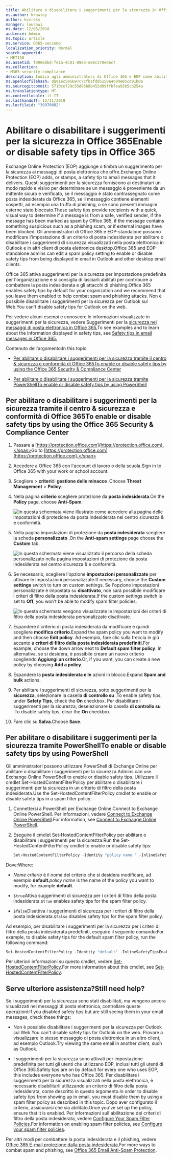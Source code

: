 ```yaml
---
title: Abilitare o disabilitare i suggerimenti per la sicurezza in Office 365
ms.author: krowley
author: kccross
manager: laurawi
ms.date: 12/05/2018
audience: Admin
ms.topic: article
ms.service: O365-seccomp
localization_priority: Normal
search.appverid:
- MET150
ms.assetid: f09668bd-fe1a-4c01-89e3-e88c370e66c7
ms.collection:
- M365-security-compliance
description: Indica agli amministratori di Office 365 e EOP come abilitare e disabilitare i suggerimenti per la sicurezza nei messaggi di posta elettronica.
ms.openlocfilehash: da91ec595697c7cfb1fdd5150a4c04e05cd91b0a
ms.sourcegitcommit: 5710ce729c55d95b8b452d99ffb7ea92b5cb254a
ms.translationtype: MT
ms.contentlocale: it-IT
ms.lasthandoff: 12/11/2019
ms.locfileid: "39970602"
---
```

# <a name="enable-or-disable-safety-tips-in-office-365"></a><span data-ttu-id="bddcf-103">Abilitare o disabilitare i suggerimenti per la sicurezza in Office 365</span><span class="sxs-lookup"><span data-stu-id="bddcf-103">Enable or disable safety tips in Office 365</span></span>

<span data-ttu-id="bddcf-104">Exchange Online Protection (EOP) aggiunge o timbra un suggerimento per la sicurezza ai messaggi di posta elettronica che offre.</span><span class="sxs-lookup"><span data-stu-id="bddcf-104">Exchange Online Protection (EOP) adds, or stamps, a safety tip to email messages that it delivers.</span></span> <span data-ttu-id="bddcf-105">Questi suggerimenti per la sicurezza forniscono ai destinatari un modo rapido e visivo per determinare se un messaggio è proveniente da un mittente sicuro e verificato, se il messaggio è stato contrassegnato come posta indesiderata da Office 365, se il messaggio contiene elementi sospetti, ad esempio una truffa di phishing, o se sono presenti immagini esterne stato bloccato.</span><span class="sxs-lookup"><span data-stu-id="bddcf-105">These safety tips provide recipients with a quick, visual way to determine if a message is from a safe, verified sender, if the message has been marked as spam by Office 365, if the message contains something suspicious such as a phishing scam, or if external images have been blocked.</span></span> <span data-ttu-id="bddcf-106">Gli amministratori di Office 365 e EOP-standalone possono modificare l'impostazione di un criterio di posta indesiderata per abilitare o disabilitare i suggerimenti di sicurezza visualizzati nella posta elettronica in Outlook e in altri client di posta elettronica desktop.</span><span class="sxs-lookup"><span data-stu-id="bddcf-106">Office 365 and EOP-standalone admins can edit a spam policy setting to enable or disable safety tips from being displayed in email in Outlook and other desktop email clients.</span></span>

<span data-ttu-id="bddcf-107">Office 365 attiva suggerimenti per la sicurezza per impostazione predefinita per l'organizzazione e si consiglia di lasciarli abilitati per contribuire a combattere la posta indesiderata e gli attacchi di phishing.</span><span class="sxs-lookup"><span data-stu-id="bddcf-107">Office 365 enables safety tips by default for your organization and we recommend that you leave them enabled to help combat spam and phishing attacks.</span></span> <span data-ttu-id="bddcf-108">Non è possibile disabilitare i suggerimenti per la sicurezza per Outlook sul Web.</span><span class="sxs-lookup"><span data-stu-id="bddcf-108">You can't disable safety tips for Outlook on the web.</span></span>

<span data-ttu-id="bddcf-109">Per vedere alcuni esempi e conoscere le informazioni visualizzate in suggerimenti per la sicurezza, vedere Suggerimenti per la [sicurezza nei messaggi di posta elettronica in Office 365.](safety-tips-in-office-365.md)</span><span class="sxs-lookup"><span data-stu-id="bddcf-109">To see examples and to learn about the information displayed in safety tips, see [Safety tips in email messages in Office 365.](safety-tips-in-office-365.md)</span></span>

<span data-ttu-id="bddcf-110">Contenuto dell'argomento:</span><span class="sxs-lookup"><span data-stu-id="bddcf-110">In this topic:</span></span>

- [<span data-ttu-id="bddcf-111">Per abilitare o disabilitare i suggerimenti per la sicurezza tramite il centro &amp; sicurezza e conformità di Office 365</span><span class="sxs-lookup"><span data-stu-id="bddcf-111">To enable or disable safety tips by using the Office 365 Security &amp; Compliance Center</span></span>](enable-or-disable-safety-tips.md#SandCCsafetytip)

- [<span data-ttu-id="bddcf-112">Per abilitare o disabilitare i suggerimenti per la sicurezza tramite PowerShell</span><span class="sxs-lookup"><span data-stu-id="bddcf-112">To enable or disable safety tips by using PowerShell</span></span>](enable-or-disable-safety-tips.md#pshellsafetytip)

## <a name="to-enable-or-disable-safety-tips-by-using-the-office-365-security-amp-compliance-center"></a><span data-ttu-id="bddcf-113">Per abilitare o disabilitare i suggerimenti per la sicurezza tramite il centro &amp; sicurezza e conformità di Office 365</span><span class="sxs-lookup"><span data-stu-id="bddcf-113">To enable or disable safety tips by using the Office 365 Security &amp; Compliance Center</span></span>
<span data-ttu-id="bddcf-114"><a name="SandCCsafetytip"> </a></span><span class="sxs-lookup"><span data-stu-id="bddcf-114"></span></span>

1. <span data-ttu-id="bddcf-115">Passare a [https://protection.office.com](https://protection.office.com).</span><span class="sxs-lookup"><span data-stu-id="bddcf-115">Go to [https://protection.office.com](https://protection.office.com).</span></span>

2. <span data-ttu-id="bddcf-116">Accedere a Office 365 con l'account di lavoro o della scuola.</span><span class="sxs-lookup"><span data-stu-id="bddcf-116">Sign in to Office 365 with your work or school account.</span></span>

3. <span data-ttu-id="bddcf-117">Scegliere \> **criteri**di **gestione delle minacce** .</span><span class="sxs-lookup"><span data-stu-id="bddcf-117">Choose **Threat Management** \> **Policy**.</span></span>

4. <span data-ttu-id="bddcf-118">Nella pagina **criterio** scegliere protezione da **posta indesiderata**.</span><span class="sxs-lookup"><span data-stu-id="bddcf-118">On the **Policy** page, choose **Anti-Spam**.</span></span>

    ![In questa schermata viene illustrato come accedere alla pagina delle impostazioni di protezione da posta indesiderata nel centro sicurezza &amp; e conformità.](../media/b8eb2ee3-2eb1-4ea2-b138-f6d7fb2e23de.png)

5. <span data-ttu-id="bddcf-120">Nella pagina impostazioni di protezione da **posta indesiderata** scegliere la scheda **personalizzato** .</span><span class="sxs-lookup"><span data-stu-id="bddcf-120">On the **Anti-spam settings** page choose the **Custom** tab.</span></span>

    ![In questa schermata viene visualizzato il percorso della scheda personalizzato nella pagina impostazioni di protezione da posta indesiderata nel centro sicurezza &amp; e conformità.](../media/1d688d23-e6f3-4de5-84a7-e8ce31786193.png)

6. <span data-ttu-id="bddcf-122">Se necessario, scegliere l'opzione **impostazioni personalizzate** per attivare le impostazioni personalizzate.</span><span class="sxs-lookup"><span data-stu-id="bddcf-122">If necessary, choose the **Custom settings** switch to turn on custom settings.</span></span> <span data-ttu-id="bddcf-123">Se l'opzione impostazioni personalizzate è impostata su **disattivato**, non sarà possibile modificare i criteri di filtro della posta indesiderata.</span><span class="sxs-lookup"><span data-stu-id="bddcf-123">If the custom settings switch is set to **Off**, you won't be able to modify spam filter policies.</span></span>

    ![In questa schermata vengono visualizzate le impostazioni dei criteri di filtro della posta indesiderata personalizzate disattivate.](../media/94f900ad-b556-4a31-a3ac-acfcd72e71b8.png)

7. <span data-ttu-id="bddcf-125">Espandere il criterio di posta indesiderata da modificare e quindi scegliere **modifica criterio**.</span><span class="sxs-lookup"><span data-stu-id="bddcf-125">Expand the spam policy you want to modify and then choose **Edit policy**.</span></span> <span data-ttu-id="bddcf-126">Ad esempio, fare clic sulla freccia in giù accanto a **criteri di filtro della posta indesiderata predefiniti**.</span><span class="sxs-lookup"><span data-stu-id="bddcf-126">For example, choose the down arrow next to **Default spam filter policy**.</span></span> <span data-ttu-id="bddcf-127">In alternativa, se si desidera, è possibile creare un nuovo criterio scegliendo **Aggiungi un criterio**.</span><span class="sxs-lookup"><span data-stu-id="bddcf-127">Or, if you want, you can create a new policy by choosing **Add a policy**.</span></span>

8. <span data-ttu-id="bddcf-128">Espandere la **posta indesiderata e le** azioni in blocco.</span><span class="sxs-lookup"><span data-stu-id="bddcf-128">Expand **Spam and bulk** actions.</span></span>

9. <span data-ttu-id="bddcf-129">Per abilitare i suggerimenti di sicurezza, sotto suggerimenti per la **sicurezza**, selezionare la casella **di controllo su** .</span><span class="sxs-lookup"><span data-stu-id="bddcf-129">To enable safety tips, under **Safety Tips**, check the **On** checkbox.</span></span> <span data-ttu-id="bddcf-130">Per disabilitare i suggerimenti per la sicurezza, deselezionare la casella **di controllo su** .</span><span class="sxs-lookup"><span data-stu-id="bddcf-130">To disable safety tips, clear the **On** checkbox.</span></span>

10. <span data-ttu-id="bddcf-131">Fare clic su **Salva**.</span><span class="sxs-lookup"><span data-stu-id="bddcf-131">Choose **Save**.</span></span>

## <a name="to-enable-or-disable-safety-tips-by-using-powershell"></a><span data-ttu-id="bddcf-132">Per abilitare o disabilitare i suggerimenti per la sicurezza tramite PowerShell</span><span class="sxs-lookup"><span data-stu-id="bddcf-132">To enable or disable safety tips by using PowerShell</span></span>
<span data-ttu-id="bddcf-133"><a name="pshellsafetytip"> </a></span><span class="sxs-lookup"><span data-stu-id="bddcf-133"></span></span>

<span data-ttu-id="bddcf-134">Gli amministratori possono utilizzare PowerShell di Exchange Online per abilitare o disabilitare i suggerimenti per la sicurezza.</span><span class="sxs-lookup"><span data-stu-id="bddcf-134">Admins can use Exchange Online PowerShell to enable or disable safety tips.</span></span> <span data-ttu-id="bddcf-135">Utilizzare il cmdlet Set-HostedContentFilterPolicy per abilitare o disabilitare i suggerimenti per la sicurezza in un criterio di filtro della posta indesiderata.</span><span class="sxs-lookup"><span data-stu-id="bddcf-135">Use the Set-HostedContentFilterPolicy cmdlet to enable or disable safety tips in a spam filter policy.</span></span>

1. <span data-ttu-id="bddcf-136">Connettersi a PowerShell per Exchange Online.</span><span class="sxs-lookup"><span data-stu-id="bddcf-136">Connect to Exchange Online PowerShell.</span></span> <span data-ttu-id="bddcf-137">Per informazioni, vedere [Connect to Exchange Online PowerShell](https://docs.microsoft.com/powershell/exchange/exchange-online/connect-to-exchange-online-powershell/connect-to-exchange-online-powershell).</span><span class="sxs-lookup"><span data-stu-id="bddcf-137">For information, see [Connect to Exchange Online PowerShell](https://docs.microsoft.com/powershell/exchange/exchange-online/connect-to-exchange-online-powershell/connect-to-exchange-online-powershell).</span></span>

2. <span data-ttu-id="bddcf-138">Eseguire il cmdlet Set-HostedContentFilterPolicy per abilitare o disabilitare i suggerimenti per la sicurezza:</span><span class="sxs-lookup"><span data-stu-id="bddcf-138">Run the Set-HostedContentFilterPolicy cmdlet to enable or disable safety tips:</span></span>

   ```powershell
   Set-HostedContentFilterPolicy -Identity "policy name " -InlineSafetyTipsEnabled <$true | $false>
   ```

<span data-ttu-id="bddcf-139">Dove:</span><span class="sxs-lookup"><span data-stu-id="bddcf-139">Where:</span></span>

- <span data-ttu-id="bddcf-140">*Nome criterio* è il nome del criterio che si desidera modificare, ad esempio **default**.</span><span class="sxs-lookup"><span data-stu-id="bddcf-140">*policy name*  is the name of the policy you want to modify, for example **default**.</span></span>

- <span data-ttu-id="bddcf-141">`$true`Attiva suggerimenti di sicurezza per i criteri di filtro della posta indesiderata.</span><span class="sxs-lookup"><span data-stu-id="bddcf-141">`$true` enables safety tips for the spam filter policy.</span></span>

- <span data-ttu-id="bddcf-142">`$false`Disattiva i suggerimenti di sicurezza per i criteri di filtro della posta indesiderata.</span><span class="sxs-lookup"><span data-stu-id="bddcf-142">`$false` disables safety tips for the spam filter policy.</span></span>

<span data-ttu-id="bddcf-143">Ad esempio, per disabilitare i suggerimenti per la sicurezza per i criteri di filtro della posta indesiderata predefiniti, eseguire il seguente comando:</span><span class="sxs-lookup"><span data-stu-id="bddcf-143">For example, to disable safety tips for the default spam filter policy, run the following command:</span></span>

```powershell
Set-HostedContentFilterPolicy -Identity "default" -InlineSafetyTipsEnabled $false
```

<span data-ttu-id="bddcf-144">Per ulteriori informazioni su questo cmdlet, vedere [Set-HostedContentFilterPolicy](https://docs.microsoft.com/powershell/module/exchange/antispam-antimalware/set-hostedcontentfilterpolicy).</span><span class="sxs-lookup"><span data-stu-id="bddcf-144">For more information about this cmdlet, see [Set-HostedContentFilterPolicy](https://docs.microsoft.com/powershell/module/exchange/antispam-antimalware/set-hostedcontentfilterpolicy).</span></span>

## <a name="still-need-help"></a><span data-ttu-id="bddcf-145">Serve ulteriore assistenza?</span><span class="sxs-lookup"><span data-stu-id="bddcf-145">Still need help?</span></span>
<span data-ttu-id="bddcf-146"><a name="pshellsafetytip"> </a></span><span class="sxs-lookup"><span data-stu-id="bddcf-146"></span></span>

<span data-ttu-id="bddcf-147">Se i suggerimenti per la sicurezza sono stati disabilitati, ma vengono ancora visualizzati nei messaggi di posta elettronica, controllare queste operazioni:</span><span class="sxs-lookup"><span data-stu-id="bddcf-147">If you disabled safety tips but are still seeing them in your email messages, check these things:</span></span>

- <span data-ttu-id="bddcf-148">Non è possibile disabilitare i suggerimenti per la sicurezza per Outlook sul Web.</span><span class="sxs-lookup"><span data-stu-id="bddcf-148">You can't disable safety tips for Outlook on the web.</span></span> <span data-ttu-id="bddcf-149">Provare a visualizzare lo stesso messaggio di posta elettronica in un altro client, ad esempio Outlook.</span><span class="sxs-lookup"><span data-stu-id="bddcf-149">Try viewing the same email in another client, such as Outlook.</span></span>

- <span data-ttu-id="bddcf-150">I suggerimenti per la sicurezza sono attivati per impostazione predefinita per tutti gli utenti che utilizzano EOP, inclusi tutti gli utenti di Office 365.</span><span class="sxs-lookup"><span data-stu-id="bddcf-150">Safety tips are on by default for every one who uses EOP, this includes everyone who has Office 365.</span></span> <span data-ttu-id="bddcf-151">Per disabilitare i suggerimenti per la sicurezza visualizzati nella posta elettronica, è necessario disabilitarli utilizzando un criterio di filtro della posta indesiderata, come descritto in questo argomento.</span><span class="sxs-lookup"><span data-stu-id="bddcf-151">In order to disable safety tips from showing up in email, you must disable them by using a spam filter policy as described in this topic.</span></span> <span data-ttu-id="bddcf-152">Dopo aver configurato il criterio, assicurarsi che sia abilitato.</span><span class="sxs-lookup"><span data-stu-id="bddcf-152">Once you've set up the policy, ensure that it is enabled.</span></span> <span data-ttu-id="bddcf-153">Per informazioni sull'abilitazione dei criteri di filtro della posta indesiderata, vedere [Configure Your Spam Filter Policies](configure-your-spam-filter-policies.md).</span><span class="sxs-lookup"><span data-stu-id="bddcf-153">For information on enabling spam filter policies, see [Configure your spam filter policies](configure-your-spam-filter-policies.md).</span></span>

<span data-ttu-id="bddcf-154">Per altri modi per combattere la posta indesiderata e il phishing, vedere [Office 365 E-mail protezione dalla posta indesiderata](anti-spam-protection.md).</span><span class="sxs-lookup"><span data-stu-id="bddcf-154">For more ways to combat spam and phishing, see [Office 365 Email Anti-Spam Protection](anti-spam-protection.md).</span></span>
